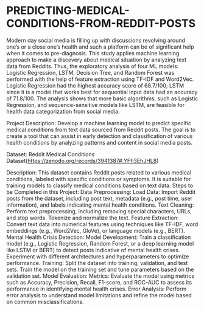 # PREDICTING-MEDICAL-CONDITIONS-FROM-REDDIT-POSTS
Modern day social media is filling up with discussions revolving around one’s or a close one’s health and such a platform can be of significant help when it comes to pre-diagnosis.
This study applies machine learning approach to make a discovery about medical situation by analyzing text data from Reddits.
Thus, the exploratory analysis of four ML models: Logistic Regression, LSTM, Decision Tree, and Random Forest was performed with the help of feature extraction using TF-IDF and Word2Vec. Logistic Regression had the highest accuracy score of 68.7/100; LSTM since it is a model that works best for sequential input data had an accuracy of 71.8/100. The analysis shows that more basic algorithms, such as Logistic Regression, and sequence-sensitive models like LSTM, are feasible for health data categorization from social media.

Project Description: Develop a machine learning model to predict specific medical conditions from text data sourced from Reddit posts. The goal is to create a tool that can assist in early detection and classification of various health conditions by analyzing patterns and content in social media posts.

Dataset: Reddit Medical Conditions Dataset(https://zenodo.org/records/3941387#.YFfi3EhJHL8)

Description: This dataset contains Reddit posts related to various medical conditions, labeled with specific conditions or symptoms. It is suitable for training models to classify medical conditions based on text data.
Steps to be Completed in this Project:
Data Preprocessing:
Load Data: Import Reddit posts from the dataset, including post text, metadata (e.g., post time, user information), and labels indicating mental health conditions.
Text Cleaning: Perform text preprocessing, including removing special characters, URLs, and stop words. Tokenize and normalize the text.
Feature Extraction: Convert text data into numerical features using techniques like TF-IDF, word embeddings (e.g., Word2Vec, GloVe), or language models (e.g., BERT).
Mental Health Crisis Detection:
Model Development:
Train a classification model (e.g., Logistic Regression, Random Forest, or a deep learning model like LSTM or BERT) to detect posts indicative of mental health crises.
Experiment with different architectures and hyperparameters to optimize performance.
Training:
Split the dataset into training, validation, and test sets. Train the model on the training set and tune parameters based on the validation set.
Model Evaluation:
Metrics:
Evaluate the model using metrics such as Accuracy, Precision, Recall, F1-score, and ROC-AUC to assess its performance in identifying mental health crises.
Error Analysis:
Perform error analysis to understand model limitations and refine the model based on common misclassifications.
